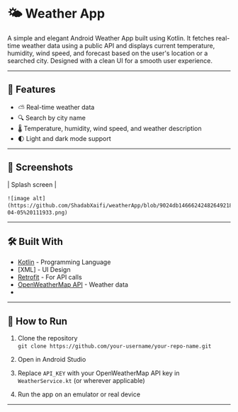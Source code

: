 # 🌤️ Weather App

A simple and elegant Android Weather App built using Kotlin. It fetches real-time weather data using a public API and displays current temperature, humidity, wind speed, and forecast based on the user's location or a searched city. Designed with a clean UI for a smooth user experience.

---

## 🚀 Features

- ⛅ Real-time weather data
- 🔍 Search by city name
- 🌡️ Temperature, humidity, wind speed, and weather description
- 🌓 Light and dark mode support

---

## 📸 Screenshots

  | Splash screen |

    ![image alt](https://github.com/ShadabXaifi/weatherApp/blob/9024db146662424826492186f3a89619cceba8c7/Screenshot%202025-04-05%20111933.png)

---

## 🛠️ Built With

- [Kotlin](https://kotlinlang.org/) - Programming Language
- [XML] - UI Design
- [Retrofit](https://square.github.io/retrofit/) - For API calls
- [OpenWeatherMap API](https://openweathermap.org/api) - Weather data
- 
---

## 🔧 How to Run

1. Clone the repository  
   `git clone https://github.com/your-username/your-repo-name.git`

2. Open in Android Studio

3. Replace `API_KEY` with your OpenWeatherMap API key in `WeatherService.kt` (or wherever applicable)

4. Run the app on an emulator or real device

---



